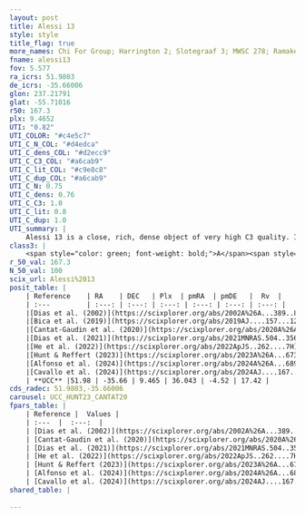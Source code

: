 ```yaml
---
layout: post
title: Alessi 13
style: style
title_flag: true
more_names: Chi For Group; Harrington 2; Slotegraaf 3; MWSC 278; Ramakers 26
fname: alessi13
fov: 5.577
ra_icrs: 51.9803
de_icrs: -35.66006
glon: 237.21791
glat: -55.71016
r50: 167.3
plx: 9.4652
UTI: "0.82"
UTI_COLOR: "#c4e5c7"
UTI_C_N_COL: "#d4edca"
UTI_C_dens_COL: "#d2ecc9"
UTI_C_C3_COL: "#a6cab9"
UTI_C_lit_COL: "#c9e8c8"
UTI_C_dup_COL: "#a6cab9"
UTI_C_N: 0.75
UTI_C_dens: 0.76
UTI_C_C3: 1.0
UTI_C_lit: 0.8
UTI_C_dup: 1.0
UTI_summary: |
    Alessi 13 is a close, rich, dense object of very high C3 quality. It is well-studied in the literature.
class3: |
    <span style="color: green; font-weight: bold;">A</span><span style="color: green; font-weight: bold;">A</span>
r_50_val: 167.3
N_50_val: 100
scix_url: Alessi%2013
posit_table: |
    | Reference    | RA    | DEC   | Plx  | pmRA  | pmDE   |  Rv  |
    | :---         | :---: | :---: | :---: | :---: | :---: | :---: |
    |[Dias et al. (2002)](https://scixplorer.org/abs/2002A%26A...389..871D) | 50.425 | -36.3 | -- | 36.39 | -4.74 | 19.53 |
    |[Bica et al. (2019)](https://scixplorer.org/abs/2019AJ....157...12B) | 52.054 | -35.902 | -- | -- | -- | -- |
    |[Cantat-Gaudin et al. (2020)](https://scixplorer.org/abs/2020A%26A...640A...1C) | 51.762 | -35.821 | 9.584 | 36.332 | -4.709 | -- |
    |[Dias et al. (2021)](https://scixplorer.org/abs/2021MNRAS.504..356D) | 51.613 | -35.646 | 9.538 | 36.164 | -4.636 | 20.448 |
    |[He et al. (2022)](https://scixplorer.org/abs/2022ApJS..262....7H) | 52.053 | -35.669 | 9.535 | 36.141 | -4.606 | -- |
    |[Hunt & Reffert (2023)](https://scixplorer.org/abs/2023A%26A...673A.114H) | 51.993 | -35.773 | 9.502 | 35.499 | -4.184 | 18.017 |
    |[Alfonso et al. (2024)](https://scixplorer.org/abs/2024A%26A...689A..18A) | 52.383 | -35.177 | 9.353 | 35.232 | -4.885 | -- |
    |[Cavallo et al. (2024)](https://scixplorer.org/abs/2024AJ....167...12C) | 52.405 | -35.809 | 9.525 | -- | -- | -- |
    | **UCC** |51.98 | -35.66 | 9.465 | 36.043 | -4.52 | 17.42 | 
cds_radec: 51.9803,-35.66006
carousel: UCC_HUNT23_CANTAT20
fpars_table: |
    | Reference |  Values |
    | :---  |  :---:  |
    | [Dias et al. (2002)](https://scixplorer.org/abs/2002A%26A...389..871D) | `Dist=100.0, [Fe/H]=0.17` |
    | [Cantat-Gaudin et al. (2020)](https://scixplorer.org/abs/2020A%26A...640A...1C) | `AVNN=0.1, DMNN=5.11, AgeNN=7.55` |
    | [Dias et al. (2021)](https://scixplorer.org/abs/2021MNRAS.504..356D) | `Av=0.039, Dist=104, logage=7.769, [Fe/H]=0.231` |
    | [He et al. (2022)](https://scixplorer.org/abs/2022ApJS..262....7H) | `A0=0.05, logAge=7.5` |
    | [Hunt & Reffert (2023)](https://scixplorer.org/abs/2023A%26A...673A.114H) | `AV50=0.156, diffAV50=0.596, MOD50=5.088, logAge50=7.394` |
    | [Alfonso et al. (2024)](https://scixplorer.org/abs/2024A%26A...689A..18A) | `AV=0.09981, MOD=5.10985, logAge=7.69003, Z=0.23116` |
    | [Cavallo et al. (2024)](https://scixplorer.org/abs/2024AJ....167...12C) | `AV50=0.82, dMod50=5.13, logAge50=7.84, [Fe/H]50=0.19` |
shared_table: |
    
---
```

